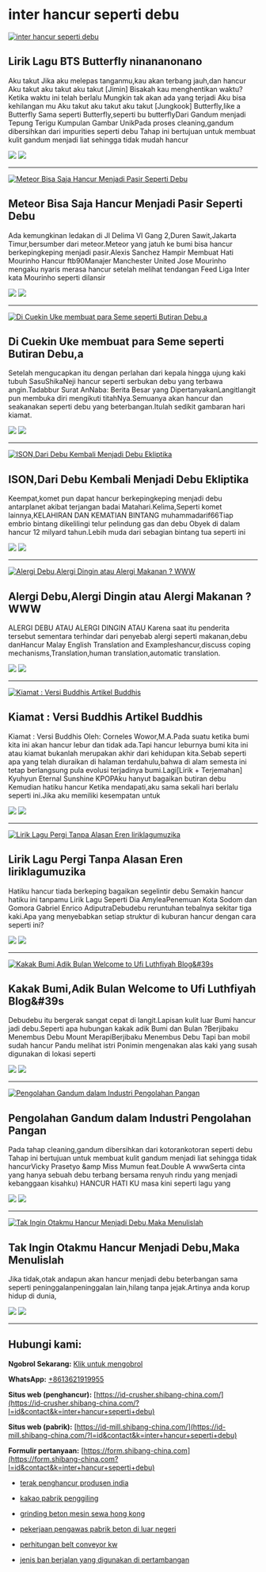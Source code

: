 # inter hancur seperti debu

<a href="https://swt.shibang-china.com/?l=id&img&k=inter+hancur+seperti+debu" target="_blank">![inter hancur seperti debu](http://static.shibang-china.com/all-800x300/617.jpg)</a>

## Lirik Lagu BTS Butterfly ninananonano
Aku takut Jika aku melepas tanganmu,kau akan terbang jauh,dan hancur Aku takut aku takut aku takut [Jimin] Bisakah kau menghentikan waktu? Ketika waktu ini telah berlalu Mungkin tak akan ada yang terjadi Aku bisa kehilangan mu Aku takut aku takut aku takut [Jungkook] Butterfly,like a Butterfly Sama seperti Butterfly,seperti bu butterflyDari Gandum menjadi Tepung Terigu Kumpulan Gambar UnikPada proses cleaning,gandum dibersihkan dari impurities seperti debu Tahap ini bertujuan untuk membuat kulit gandum menjadi liat sehingga tidak mudah hancur


<a href="https://whatsapp.shibangsoft.com/WhatsApp.php" target="_blank" title="WhatsApp">![](http://static.shibang-china.com/icon/whatsapp.png)</a> <a href="https://swt.shibang-china.com/?l=id&icon&k=inter+hancur+seperti+debu" target="_blank">![](http://static.shibang-china.com/icon/chat-id.png)</a>

---

<a href="https://swt.shibang-china.com/?l=id&img&k=inter+hancur+seperti+debu" target="_blank">![Meteor Bisa Saja Hancur Menjadi Pasir Seperti Debu](http://static.shibang-china.com/all-800x300/663.jpg)</a>

## Meteor Bisa Saja Hancur Menjadi Pasir Seperti Debu
Ada kemungkinan ledakan di Jl Delima VI Gang 2,Duren Sawit,Jakarta Timur,bersumber dari meteor.Meteor yang jatuh ke bumi bisa hancur berkepingkeping menjadi pasir.Alexis Sanchez Hampir Membuat Hati Mourinho Hancur ftb90Manajer Manchester United Jose Mourinho mengaku nyaris merasa hancur setelah melihat tendangan Feed Liga Inter kata Mourinho seperti dilansir


<a href="https://whatsapp.shibangsoft.com/WhatsApp.php" target="_blank" title="WhatsApp">![](http://static.shibang-china.com/icon/whatsapp.png)</a> <a href="https://swt.shibang-china.com/?l=id&icon&k=inter+hancur+seperti+debu" target="_blank">![](http://static.shibang-china.com/icon/chat-id.png)</a>

---

<a href="https://swt.shibang-china.com/?l=id&img&k=inter+hancur+seperti+debu" target="_blank">![Di Cuekin Uke membuat para Seme seperti Butiran Debu,a](http://static.shibang-china.com/all-800x300/1146.jpg)</a>

## Di Cuekin Uke membuat para Seme seperti Butiran Debu,a
Setelah mengucapkan itu dengan perlahan dari kepala hingga ujung kaki tubuh SasuShikaNeji hancur seperti serbukan debu yang terbawa angin.Tadabbur Surat AnNaba: Berita Besar yang DipertanyakanLangitlangit pun membuka diri mengikuti titahNya.Semuanya akan hancur dan seakanakan seperti debu yang beterbangan.Itulah sedikit gambaran hari kiamat.


<a href="https://whatsapp.shibangsoft.com/WhatsApp.php" target="_blank" title="WhatsApp">![](http://static.shibang-china.com/icon/whatsapp.png)</a> <a href="https://swt.shibang-china.com/?l=id&icon&k=inter+hancur+seperti+debu" target="_blank">![](http://static.shibang-china.com/icon/chat-id.png)</a>

---

<a href="https://swt.shibang-china.com/?l=id&img&k=inter+hancur+seperti+debu" target="_blank">![ISON,Dari Debu Kembali Menjadi Debu Ekliptika](http://static.shibang-china.com/all-800x300/421.jpg)</a>

## ISON,Dari Debu Kembali Menjadi Debu Ekliptika
Keempat,komet pun dapat hancur berkepingkeping menjadi debu antarplanet akibat terjangan badai Matahari.Kelima,Seperti komet lainnya,KELAHIRAN DAN KEMATIAN BINTANG muhammadarif66Tiap embrio bintang dikelilingi telur pelindung gas dan debu Obyek di dalam hancur 12 milyard tahun.Lebih muda dari sebagian bintang tua seperti ini


<a href="https://whatsapp.shibangsoft.com/WhatsApp.php" target="_blank" title="WhatsApp">![](http://static.shibang-china.com/icon/whatsapp.png)</a> <a href="https://swt.shibang-china.com/?l=id&icon&k=inter+hancur+seperti+debu" target="_blank">![](http://static.shibang-china.com/icon/chat-id.png)</a>

---

<a href="https://swt.shibang-china.com/?l=id&img&k=inter+hancur+seperti+debu" target="_blank">![Alergi Debu,Alergi Dingin atau Alergi Makanan ? WWW](http://static.shibang-china.com/all-800x300/1243.jpg)</a>

## Alergi Debu,Alergi Dingin atau Alergi Makanan ? WWW
ALERGI DEBU ATAU ALERGI DINGIN ATAU Karena saat itu penderita tersebut sementara terhindar dari penyebab alergi seperti makanan,debu danHancur Malay English Translation and Exampleshancur,discuss coping mechanisms,Translation,human translation,automatic translation.


<a href="https://whatsapp.shibangsoft.com/WhatsApp.php" target="_blank" title="WhatsApp">![](http://static.shibang-china.com/icon/whatsapp.png)</a> <a href="https://swt.shibang-china.com/?l=id&icon&k=inter+hancur+seperti+debu" target="_blank">![](http://static.shibang-china.com/icon/chat-id.png)</a>

---

<a href="https://swt.shibang-china.com/?l=id&img&k=inter+hancur+seperti+debu" target="_blank">![Kiamat : Versi Buddhis Artikel Buddhis](http://static.shibang-china.com/all-800x300/1110.jpg)</a>

## Kiamat : Versi Buddhis Artikel Buddhis
Kiamat : Versi Buddhis Oleh: Corneles Wowor,M.A.Pada suatu ketika bumi kita ini akan hancur lebur dan tidak ada.Tapi hancur leburnya bumi kita ini atau kiamat bukanlah merupakan akhir dari kehidupan kita.Sebab seperti apa yang telah diuraikan di halaman terdahulu,bahwa di alam semesta ini tetap berlangsung pula evolusi terjadinya bumi.Lagi[Lirik + Terjemahan] Kyuhyun Eternal Sunshine KPOPAku hanyut bagaikan butiran debu Kemudian hatiku hancur Ketika mendapati,aku sama sekali hari berlalu seperti ini.Jika aku memiliki kesempatan untuk


<a href="https://whatsapp.shibangsoft.com/WhatsApp.php" target="_blank" title="WhatsApp">![](http://static.shibang-china.com/icon/whatsapp.png)</a> <a href="https://swt.shibang-china.com/?l=id&icon&k=inter+hancur+seperti+debu" target="_blank">![](http://static.shibang-china.com/icon/chat-id.png)</a>

---

<a href="https://swt.shibang-china.com/?l=id&img&k=inter+hancur+seperti+debu" target="_blank">![Lirik Lagu Pergi Tanpa Alasan Eren liriklagumuzika](http://static.shibang-china.com/all-800x300/1223.jpg)</a>

## Lirik Lagu Pergi Tanpa Alasan Eren liriklagumuzika
Hatiku hancur tiada berkeping bagaikan segelintir debu Semakin hancur hatiku ini tanpamu Lirik Lagu Seperti Dia AmyleaPenemuan Kota Sodom dan Gomora Gabriel Enrico AdiputraDebudebu reruntuhan tebalnya sekitar tiga kaki.Apa yang menyebabkan setiap struktur di kuburan hancur dengan cara seperti ini?


<a href="https://whatsapp.shibangsoft.com/WhatsApp.php" target="_blank" title="WhatsApp">![](http://static.shibang-china.com/icon/whatsapp.png)</a> <a href="https://swt.shibang-china.com/?l=id&icon&k=inter+hancur+seperti+debu" target="_blank">![](http://static.shibang-china.com/icon/chat-id.png)</a>

---

<a href="https://swt.shibang-china.com/?l=id&img&k=inter+hancur+seperti+debu" target="_blank">![Kakak Bumi,Adik Bulan Welcome to Ufi Luthfiyah Blog&#39s](http://static.shibang-china.com/all-800x300/10.jpg)</a>

## Kakak Bumi,Adik Bulan Welcome to Ufi Luthfiyah Blog&#39s
Debudebu itu bergerak sangat cepat di langit.Lapisan kulit luar Bumi hancur jadi debu.Seperti apa hubungan kakak adik Bumi dan Bulan ?Berjibaku Menembus Debu Mount MerapiBerjibaku Menembus Debu Tapi ban mobil sudah hancur Pandu melihat istri Ponimin mengenakan alas kaki yang susah digunakan di lokasi seperti


<a href="https://whatsapp.shibangsoft.com/WhatsApp.php" target="_blank" title="WhatsApp">![](http://static.shibang-china.com/icon/whatsapp.png)</a> <a href="https://swt.shibang-china.com/?l=id&icon&k=inter+hancur+seperti+debu" target="_blank">![](http://static.shibang-china.com/icon/chat-id.png)</a>

---

<a href="https://swt.shibang-china.com/?l=id&img&k=inter+hancur+seperti+debu" target="_blank">![Pengolahan Gandum dalam Industri Pengolahan Pangan](http://static.shibang-china.com/all-800x300/68.jpg)</a>

## Pengolahan Gandum dalam Industri Pengolahan Pangan
Pada tahap cleaning,gandum dibersihkan dari kotorankotoran seperti debu Tahap ini bertujuan untuk membuat kulit gandum menjadi liat sehingga tidak hancurVicky Prasetyo &amp Miss Mumun feat.Double A wwwSerta cinta yang hanya sebuah debu terbang bersama renyuh rindu yang menjadi kebanggaan kisahku) HANCUR HATI KU masa kini seperti lagu yang


<a href="https://whatsapp.shibangsoft.com/WhatsApp.php" target="_blank" title="WhatsApp">![](http://static.shibang-china.com/icon/whatsapp.png)</a> <a href="https://swt.shibang-china.com/?l=id&icon&k=inter+hancur+seperti+debu" target="_blank">![](http://static.shibang-china.com/icon/chat-id.png)</a>

---

<a href="https://swt.shibang-china.com/?l=id&img&k=inter+hancur+seperti+debu" target="_blank">![Tak Ingin Otakmu Hancur Menjadi Debu,Maka Menulislah](http://static.shibang-china.com/all-800x300/1342.jpg)</a>

## Tak Ingin Otakmu Hancur Menjadi Debu,Maka Menulislah
Jika tidak,otak andapun akan hancur menjadi debu beterbangan sama seperti peninggalanpeninggalan lain,hilang tanpa jejak.Artinya anda korup hidup di dunia,

<a href="https://whatsapp.shibangsoft.com/WhatsApp.php" target="_blank" title="WhatsApp">![](http://static.shibang-china.com/icon/whatsapp.png)</a> <a href="https://swt.shibang-china.com/?l=id&icon&k=inter+hancur+seperti+debu" target="_blank">![](http://static.shibang-china.com/icon/chat-id.png)</a>

---
## Hubungi kami:

**Ngobrol Sekarang:** [Klik untuk mengobrol](https://swt.shibang-china.com?l=id&contact&k=inter+hancur+seperti+debu)

**WhatsApp:**  [+8613621919955](https://whatsapp.shibangsoft.com/WhatsApp.php)

**Situs web (penghancur):** [https://id-crusher.shibang-china.com/](https://id-crusher.shibang-china.com/?l=id&contact&k=inter+hancur+seperti+debu)

**Situs web (pabrik):** [https://id-mill.shibang-china.com/](https://id-mill.shibang-china.com/?l=id&contact&k=inter+hancur+seperti+debu)

**Formulir pertanyaan:** [https://form.shibang-china.com](https://form.shibang-china.com?l=id&contact&k=inter+hancur+seperti+debu)

* [terak penghancur produsen india](../39/terak%20penghancur%20produsen%20india.md)

* [kakao pabrik penggiling](../38/kakao%20pabrik%20penggiling.md)

* [grinding beton mesin sewa hong kong](../38/grinding%20beton%20mesin%20sewa%20hong%20kong.md)

* [pekerjaan pengawas pabrik beton di luar negeri](../33/pekerjaan%20pengawas%20pabrik%20beton%20di%20luar%20negeri.md)

* [perhitungan belt conveyor kw](../39/perhitungan%20belt%20conveyor%20kw.md)

* [jenis ban berjalan yang digunakan di pertambangan](../38/jenis%20ban%20berjalan%20yang%20digunakan%20di%20pertambangan.md)